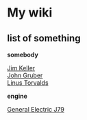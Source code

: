 # My wiki


## list of something

**somebody**

[Jim Keller](https://en.wikipedia.org/wiki/Jim_Keller_(engineer))  
[John Gruber](https://en.wikipedia.org/wiki/John_Gruber)  
[Linus Torvalds](https://en.wikipedia.org/wiki/Linus_Torvalds)  



**engine**

[General Electric J79](https://en.wikipedia.org/wiki/General_Electric_J79)  





